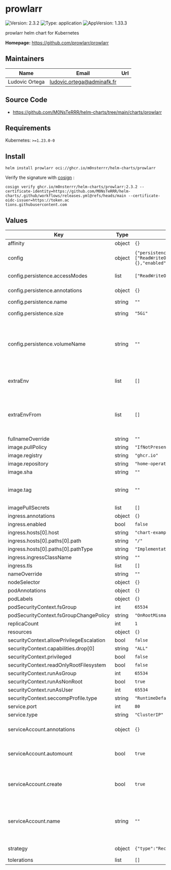 # prowlarr

![Version: 2.3.2](https://img.shields.io/badge/Version-2.3.2-informational?style=flat-square) ![Type: application](https://img.shields.io/badge/Type-application-informational?style=flat-square) ![AppVersion: 1.33.3](https://img.shields.io/badge/AppVersion-1.33.3-informational?style=flat-square)

prowlarr helm chart for Kubernetes

**Homepage:** <https://github.com/prowlarr/prowlarr>

## Maintainers

| Name | Email | Url |
| ---- | ------ | --- |
| Ludovic Ortega | <ludovic.ortega@adminafk.fr> |  |

## Source Code

* <https://github.com/M0NsTeRRR/helm-charts/tree/main/charts/prowlarr>

## Requirements

Kubernetes: `>=1.23.0-0`

## Install
```console
helm install prowlarr oci://ghcr.io/m0nsterrr/helm-charts/prowlarr
```

Verify the signature with [cosign](https://docs.sigstore.dev/cosign/system_config/installation/) :
```console
cosign verify ghcr.io/m0nsterrr/helm-charts/prowlarr:2.3.2 --certificate-identity=https://github.com/M0NsTeRRR/helm-charts/.github/workflows/releases.yml@refs/heads/main --certificate-oidc-issuer=https://token.ac
tions.githubusercontent.com
```

## Values

| Key | Type | Default | Description |
|-----|------|---------|-------------|
| affinity | object | `{}` |  |
| config | object | `{"persistence":{"accessModes":["ReadWriteOnce"],"annotations":{},"enabled":true,"name":"","size":"5Gi","volumeName":""}}` | Creating PVC to store configuration |
| config.persistence.accessModes | list | `["ReadWriteOnce"]` | Access modes of persistent disk |
| config.persistence.annotations | object | `{}` | Annotations for PVCs |
| config.persistence.name | string | `""` | Config name |
| config.persistence.size | string | `"5Gi"` | Size of persistent disk |
| config.persistence.volumeName | string | `""` | Name of the permanent volume to reference in the claim. Can be used to bind to existing volumes. |
| extraEnv | list | `[]` | Environment variables to add to the prowlarr pods |
| extraEnvFrom | list | `[]` | Environment variables from secrets or configmaps to add to the prowlarr pods |
| fullnameOverride | string | `""` |  |
| image.pullPolicy | string | `"IfNotPresent"` |  |
| image.registry | string | `"ghcr.io"` |  |
| image.repository | string | `"home-operations/prowlarr"` |  |
| image.sha | string | `""` |  |
| image.tag | string | `""` | Overrides the image tag whose default is the chart appVersion. |
| imagePullSecrets | list | `[]` |  |
| ingress.annotations | object | `{}` |  |
| ingress.enabled | bool | `false` |  |
| ingress.hosts[0].host | string | `"chart-example.local"` |  |
| ingress.hosts[0].paths[0].path | string | `"/"` |  |
| ingress.hosts[0].paths[0].pathType | string | `"ImplementationSpecific"` |  |
| ingress.ingressClassName | string | `""` |  |
| ingress.tls | list | `[]` |  |
| nameOverride | string | `""` |  |
| nodeSelector | object | `{}` |  |
| podAnnotations | object | `{}` |  |
| podLabels | object | `{}` |  |
| podSecurityContext.fsGroup | int | `65534` |  |
| podSecurityContext.fsGroupChangePolicy | string | `"OnRootMismatch"` |  |
| replicaCount | int | `1` |  |
| resources | object | `{}` |  |
| securityContext.allowPrivilegeEscalation | bool | `false` |  |
| securityContext.capabilities.drop[0] | string | `"ALL"` |  |
| securityContext.privileged | bool | `false` |  |
| securityContext.readOnlyRootFilesystem | bool | `false` |  |
| securityContext.runAsGroup | int | `65534` |  |
| securityContext.runAsNonRoot | bool | `true` |  |
| securityContext.runAsUser | int | `65534` |  |
| securityContext.seccompProfile.type | string | `"RuntimeDefault"` |  |
| service.port | int | `80` |  |
| service.type | string | `"ClusterIP"` |  |
| serviceAccount.annotations | object | `{}` | Annotations to add to the service account |
| serviceAccount.automount | bool | `true` | Automatically mount a ServiceAccount's API credentials? |
| serviceAccount.create | bool | `true` | Specifies whether a service account should be created |
| serviceAccount.name | string | `""` | If not set and create is true, a name is generated using the fullname template |
| strategy | object | `{"type":"Recreate"}` | Deployment strategy |
| tolerations | list | `[]` |  |